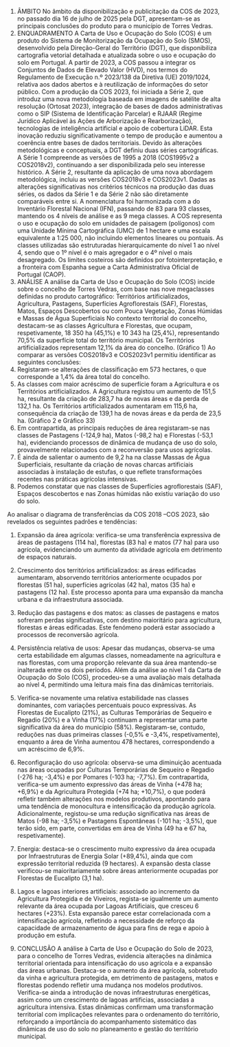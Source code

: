 1.	ÂMBITO
No âmbito da disponibilização e publicitação da COS de 2023, no passado dia 16 de julho de 2025 pela DGT, apresentam-se as principais conclusões do produto para o município de Torres Vedras.
2.	ENQUADRAMENTO
A Carta de Uso e Ocupação do Solo (COS) é um produto do Sistema de Monitorização da Ocupação do Solo (SMOS), desenvolvido pela Direção-Geral do Território (DGT), que disponibiliza cartografia vetorial detalhada e atualizada sobre o uso e ocupação do solo em Portugal. A partir de 2023, a COS passou a integrar os Conjuntos de Dados de Elevado Valor (HVD), nos termos do Regulamento de Execução n.º 2023/138 da Diretiva (UE) 2019/1024, relativa aos dados abertos e à reutilização de informações do setor público.
Com a produção da COS 2023, foi iniciada a Série 2, que introduz uma nova metodologia baseada em imagens de satélite de alta resolução (Ortosat 2023), integração de bases de dados administrativas como o SIP (Sistema de Identificação Parcelar) e RJAAR (Regime Jurídico Aplicável às Ações de Arborização e Rearborização), tecnologias de inteligência artificial e apoio de cobertura LiDAR. Esta inovação reduziu significativamente o tempo de produção e aumentou a coerência entre bases de dados territoriais.
Devido às alterações metodológicas e conceptuais, a DGT definiu duas séries cartográficas. A Série 1 compreende as versões de 1995 a 2018 (COS1995v2 a COS2018v2), continuando a ser disponibilizada pelo seu interesse histórico. A Série 2, resultante da aplicação de uma nova abordagem metodológica, incluiu as versões COS2018v3 e COS2023v1. Dadas as alterações significativas nos critérios técnicos na produção das duas séries, os dados da Série 1 e da 
Série 2 não são diretamente comparáveis entre si.
A nomenclatura foi harmonizada com a do Inventário Florestal Nacional (IFN), passando de 83 para 93 classes, mantendo os 4 níveis de análise e as 9 mega classes.
A COS representa o uso e ocupação do solo em unidades de paisagem (polígonos) com uma Unidade Mínima Cartográfica (UMC) de 1 hectare e uma escala equivalente a 1:25 000, não incluindo elementos lineares ou pontuais. As classes utilizadas são estruturadas hierarquicamente do nível 1 ao nível 4, sendo que o 1º nível é o mais agregador e o 4º nível o mais desagregado. Os limites costeiros são definidos por fotointerpretação, e a fronteira com Espanha segue a Carta Administrativa Oficial de Portugal (CAOP).
3.	ANÁLISE
A análise da Carta de Uso e Ocupação do Solo (COS) incide sobre o concelho de Torres Vedras, com base nas nove megaclasses definidas no produto cartográfico: Territórios artificializados, Agricultura, Pastagens, Superfícies Agroflorestais (SAF), Florestas, Matos, Espaços Descobertos ou com Pouca Vegetação, Zonas Húmidas e Massas de Água Superficiais
No contexto territorial do concelho, destacam-se as classes Agricultura e Florestas, que ocupam, respetivamente, 18 350 ha (45,1%) e 10 343 ha (25,4%), representando 70,5% da superfície total do território municipal. Os Territórios artificializados representam 12,1% da área do concelho. (Gráfico 1)
Ao comparar as versões COS2018v3 e COS2023v1 permitiu identificar as seguintes conclusões:
1.	Registaram-se alterações de classificação em 573 hectares, o que corresponde a 1,4% da área total do concelho. 
2.	As classes com maior acréscimo de superfície foram a Agricultura e os Territórios artificializados. A Agricultura registou um aumento de 151,5 ha, resultante da criação de 283,7 ha de novas áreas e da perda de 132,1 ha. Os Territórios artificializados aumentaram em 115,6 ha, consequência da criação de 139,1 ha de novas áreas e da perda de 23,5 ha. (Gráfico 2 e Gráfico 33)
3.	Em contrapartida, as principais reduções de área registaram-se nas classes de Pastagens (-124,9 ha), Matos (-98,2 ha) e Florestas (-53,1 ha), evidenciando processos de dinâmica de mudança de uso do solo, provavelmente relacionados com a reconversão para usos agrícolas.
4.	É ainda de salientar o aumento de 9,2 ha na classe Massas de Água Superficiais, resultante da criação de novas charcas artificiais associadas à instalação de estufas, o que reflete transformações recentes nas práticas agrícolas intensivas.
5.	Podemos constatar que nas classes de Superfícies agroflorestais (SAF), Espaços descobertos e nas Zonas húmidas não existiu variação do uso do solo.
 
Ao analisar o diagrama de transferências da COS 2018 –COS 2023, são revelados os seguintes padrões e tendências: 
1.	Expansão da área agrícola: verifica-se uma transferência expressiva de áreas de pastagens (114 ha), florestas (83 ha) e matos (77 ha) para uso agrícola, evidenciando um aumento da atividade agrícola em detrimento de espaços naturais.
2.	Crescimento dos territórios artificializados: as áreas edificadas aumentaram, absorvendo territórios anteriormente ocupados por florestas (51 ha), superfícies agrícolas 
(42 ha), matos (35 ha) e pastagens (12 ha). Este processo aponta para uma expansão da mancha urbana e da infraestrutura associada.
3.	Redução das pastagens e dos matos: as classes de pastagens e matos sofreram perdas significativas, com destino maioritário para agricultura, florestas e áreas edificadas. Este fenómeno poderá estar associado a processos de reconversão agrícola.
4.	Persistência relativa de usos: Apesar das mudanças, observa-se uma certa estabilidade em algumas classes, nomeadamente na agricultura e nas florestas, com uma proporção relevante da sua área mantendo-se inalterada entre os dois períodos.
Além da análise ao nível 1 da Carta de Ocupação do Solo (COS), procedeu-se a uma avaliação mais detalhada ao nível 4, permitindo uma leitura mais fina das dinâmicas territoriais.
1.	Verifica-se novamente uma relativa estabilidade nas classes dominantes, com variações percentuais pouco expressivas. As Florestas de Eucalipto (21%), as Culturas Temporárias de Sequeiro e Regadio (20%) e a Vinha (17%) continuam a representar uma parte significativa da área do município (58%). Registaram-se, contudo, reduções nas duas primeiras classes (-0,5% e -3,4%, respetivamente), enquanto a área de Vinha aumentou 478 hectares, correspondendo a um acréscimo de 6,9%.
2.	Reconfiguração do uso agrícola: observa-se uma diminuição acentuada nas áreas ocupadas por Culturas Temporárias de Sequeiro e Regadio (-276 ha; -3,4%) e por Pomares (-103 ha; -7,7%). Em contrapartida, verifica-se um aumento expressivo das áreas de Vinha (+478 ha; +6,9%) e da Agricultura Protegida (+74 ha; +10,7%), o que poderá refletir também alterações nos modelos produtivos, apontando para uma tendência de monocultura e intensificação da produção agrícola. 
Adicionalmente, registou-se uma redução significativa nas áreas de Matos (-98 ha; -3,5%) e Pastagens Espontâneas (-101 ha; -3,5%), que terão sido, em parte, convertidas em área de Vinha (49 ha e 67 ha, respetivamente).
3.	Energia: destaca-se o crescimento muito expressivo da área ocupada por Infraestruturas de Energia Solar (+89,4%), ainda que com expressão territorial reduzida (9 hectares). A expansão desta classe verificou-se maioritariamente sobre áreas anteriormente ocupadas por Florestas de Eucalipto (3,1 ha). 
4.	Lagos e lagoas interiores artificiais: associado ao incremento da Agricultura Protegida e de Viveiros, regista-se igualmente um aumento relevante da área ocupada por Lagoas Artificiais, que cresceu 6 hectares (+23%). Esta expansão parece estar correlacionada com a intensificação agrícola, refletindo a necessidade de reforço da capacidade de armazenamento de água para fins de rega e apoio à produção em estufa.  
 
4.	CONCLUSÃO
A análise à Carta de Uso e Ocupação do Solo de 2023, para o concelho de Torres Vedras, evidencia alterações na dinâmica territorial orientada para intensificação do uso agrícola e a expansão das áreas urbanas. Destaca-se o aumento da área agrícola, sobretudo da vinha e agricultura protegida, em detrimento de pastagens, matos e florestas podendo refletir uma mudança nos modelos produtivos.
Verifica-se ainda a introdução de novas infraestruturas energéticas, assim como um crescimento de lagoas artificias, associadas a agricultura intensiva. Estas dinâmicas confirmam uma transformação territorial com implicações relevantes para o ordenamento do território, reforçando a importância do acompanhamento sistemático das dinâmicas de uso do solo no planeamento e gestão do território municipal.
